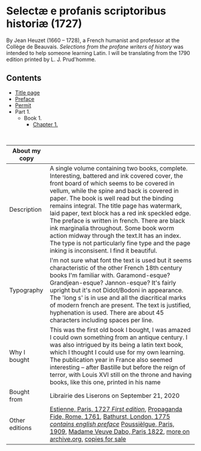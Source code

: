 # Selectæ e profanis scriptoribus historiæ (1727) 
By Jean Heuzet (1660 – 1728), a French humanist and professor at the Collège de Beauvais. *Selections from the profane writers of history* was intended to help someone learning Latin. I will be translating from the 1790 edition printed by L. J. Prud'homme.

## Contents
- [Title page](./0.0-title-page.md)
- [Preface](./0.1-preface.md)
- [Permit]()
- Part 1.
  - Book 1.
    - [Chapter 1.]()


<br>




| About my copy  |   |
|---|---|
| Description | A single volume containing two books, complete. Interesting, battered and ink covered cover, the front board of which seems to be covered in vellum, while the spine and back is covered in paper. The book is well read but the binding remains integral. The title page has watermark, laid paper, text block has a red ink speckled edge. The preface is written in french. There are black ink marginalia throughout. Some book worm action midway through the text.It has an index. The type is not particularly fine type and the page inking is  inconsisent. I find it beautiful. |
| Typography |  I'm not sure what font the text is used but it seems characteristic of the other French 18th century books I'm familiar with. Garamond-esque? Grandjean-esque? Jannon-esque? It's fairly upright but it's not Didot/Bodoni in appearance. The 'long s' is in use and all the diacritical marks of modern french are present. The text is justified, hyphenation is used. There are about 45 characters including spaces per line. |
| Why I bought | This was the first old book I bought, I was amazed I could own something from an antique century. I was also intrigued by its being a latin text book, which I thought I could use for my own learning. The publication year in France also seemed interesting – after Bastille but before the reign of terror, with Louis XVI still on the throne and having books, like this one, printed in his name |
| Bought from | Librairie des Liserons on September 21, 2020 |
|Other editions| [Estienne, Paris, 1727 *First edition*](https://www.abebooks.com/Selectae-profanis-scriptoribus-historiae-Pars-prima/30763440425/bd), [Propaganda Fide, Rome, 1761](https://archive.org/details/bub_gb_4foPtPQZ1H4C/mode/2up), [Bathurst, London, 1775 *contains english preface*](https://archive.org/details/selectaeeprofan00unkngoog/page/n8/mode/2up) [Poussièlgue, Paris, 1909](https://archive.org/details/selectaeeprofani00heuz/page/n5/mode/2up),  [Madame Veuve Dabo, Paris 1822](https://archive.org/details/bub_gb_5vv-lgH249IC/page/n7/mode/2up), [more on archive.org](https://archive.org/search.php?query=Selectae+e+profanis+scriptoribus&sort=date), [copies for sale](https://www.abebooks.co.uk/servlet/SearchResults?an=JEAN+HEUZET&n=100121503&pt=book&sortby=17&cm_sp=pan-_-srp-_-used) |
